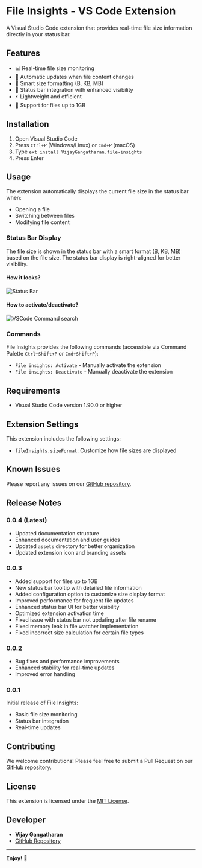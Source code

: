 # File Insights - VS Code Extension

A Visual Studio Code extension that provides real-time file size information directly in your status bar.

## Features

- 📊 Real-time file size monitoring
- 🔄 Automatic updates when file content changes
- 📏 Smart size formatting (B, KB, MB)
- 🎯 Status bar integration with enhanced visibility
- ⚡ Lightweight and efficient
- 📁 Support for files up to 1GB

## Installation

1. Open Visual Studio Code
2. Press `Ctrl+P` (Windows/Linux) or `Cmd+P` (macOS)
3. Type `ext install VijayGangatharan.file-insights`
4. Press Enter

## Usage

The extension automatically displays the current file size in the status bar when:

- Opening a file
- Switching between files
- Modifying file content

### Status Bar Display

The file size is shown in the status bar with a smart format (B, KB, MB) based on the file size. The status bar display is right-aligned for better visibility.

#### How it looks?

![Status Bar](https://88tynjcpeunoim0x.public.blob.vercel-storage.com/image/vscode-file_insights-extension/status-bar.png)

#### How to activate/deactivate?

![VSCode Command search](https://88tynjcpeunoim0x.public.blob.vercel-storage.com/image/vscode-file_insights-extension/vscode-command.png)

### Commands

File Insights provides the following commands (accessible via Command Palette `Ctrl+Shift+P` or `Cmd+Shift+P`):

- `File insights: Activate` - Manually activate the extension
- `File insights: Deactivate` - Manually deactivate the extension

## Requirements

- Visual Studio Code version 1.90.0 or higher

## Extension Settings

This extension includes the following settings:

- `fileInsights.sizeFormat`: Customize how file sizes are displayed

## Known Issues

Please report any issues on our [GitHub repository](https://github.com/Vijay431/vscode_file-insights_extension/issues).

## Release Notes

### 0.0.4 (Latest)

- Updated documentation structure
- Enhanced documentation and user guides
- Updated `assets` directory for better organization
- Updated extension icon and branding assets

### 0.0.3

- Added support for files up to 1GB
- New status bar tooltip with detailed file information
- Added configuration option to customize size display format
- Improved performance for frequent file updates
- Enhanced status bar UI for better visibility
- Optimized extension activation time
- Fixed issue with status bar not updating after file rename
- Fixed memory leak in file watcher implementation
- Fixed incorrect size calculation for certain file types

### 0.0.2

- Bug fixes and performance improvements
- Enhanced stability for real-time updates
- Improved error handling

### 0.0.1

Initial release of File Insights:

- Basic file size monitoring
- Status bar integration
- Real-time updates

## Contributing

We welcome contributions! Please feel free to submit a Pull Request on our [GitHub repository](https://github.com/Vijay431/vscode_file-insights_extension).

## License

This extension is licensed under the [MIT License](LICENSE).

## Developer

- **Vijay Gangatharan**
- [GitHub Repository](https://github.com/Vijay431/vscode_file-insights_extension)

---

**Enjoy!** 🚀
